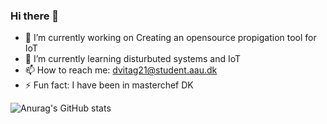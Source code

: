 ### Hi there 👋


- 🔭 I’m currently working on Creating an opensource propigation tool for IoT
- 🌱 I’m currently learning disturbuted systems and IoT
- 📫 How to reach me: dvitag21@student.aau.dk
- ⚡ Fun fact: I have been in masterchef DK

![Anurag's GitHub stats](https://github-readme-stats.vercel.app/api?username=TheChef42&show_icons=true&theme=radical)
